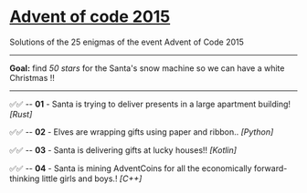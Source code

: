 # [Advent of code 2015](https://adventofcode.com/2015)
Solutions of the 25 enigmas of the event Advent of Code 2015

---
**Goal:** find _50 stars_ for the Santa's snow machine so we can have a white Christmas !!

---

✅✅ -- **01** - Santa is trying to deliver presents in a large apartment building! _[Rust]_

✅✅ -- **02** - Elves are wrapping gifts using paper and ribbon.. _[Python]_

✅✅ -- **03** - Santa is delivering gifts at lucky houses!! _[Kotlin]_

✅✅ -- **04** - Santa is mining AdventCoins for all the economically forward-thinking little girls and boys.! _[C++]_
